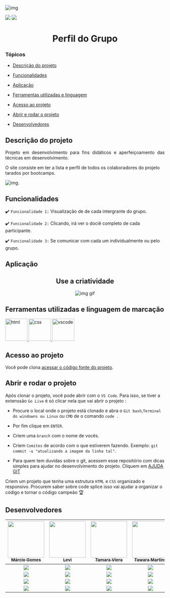 ![img](https://thumbs.dreamstime.com/b/programador-louco-17296778.jpg)

<img src="https://img.shields.io/badge/HTML-MARCA%C3%87%C3%83O-blue"/>
<img src="https://img.shields.io/badge/CSS-MARCA%C3%87%C3%83O-red"/>

  
<h1 align="center"> Perfil do Grupo </h1>

### Tópicos 

- [Descrição do projeto](#descrição-do-projeto)

- [Funcionalidades](#funcionalidades)

- [Aplicação](#aplicação)

- [Ferramentas utilizadas e linguagem](#ferramentas-utilizadas-e-linguagem-de-marcação)

- [Acesso ao projeto](#acesso-ao-projeto)

- [Abrir e rodar o projeto](#abrir-e-rodar-o-projeto)

- [Desenvolvedores](#desenvolvedores)

## Descrição do projeto 

<p align="justify">
 Projeto em desenvolvimento para fins didáticos e aperfeiçoamento das técnicas em desenvolvimento.

O site consiste em ter a lista e perfil de todos os colaboradores do projeto tarados por bootcamps.

![img.](https://inovamind.com.br/wp-content/uploads/2019/05/redesperfil-04_l-950x475.png)
</p>

## Funcionalidades

:heavy_check_mark: `Funcionalidade 1:` Visualização de de cada intergrante do grupo.

:heavy_check_mark: `Funcionalidade 2:` Clicando, irá ver o dociê completo de cada participante.

:heavy_check_mark: `Funcionalidade 3:` Se comunicar com cada um individualmente ou pelo grupo.

## Aplicação

<div align="center">

## Use a criatividade
![img gif](https://media.giphy.com/media/12Ixh68NnwXJnO/giphy.gif)

  </div>

###

## Ferramentas utilizadas e linguagem de marcação

<a href="https://pt.wikipedia.org/wiki/HTML5" target="_blank"> <img src="https://cdn.jsdelivr.net/gh/devicons/devicon/icons/html5/html5-original-wordmark.svg" alt="html" width="70" height="70"/> </a>
<a href="https://developer.mozilla.org/pt-BR/docs/Web/CSS" target="_blank"> <img src="https://cdn.jsdelivr.net/gh/devicons/devicon/icons/css3/css3-original-wordmark.svg" alt="css" width="70" height="70"/> </a> 
<a href="https://developer.mozilla.org/pt-BR/docs/Web/VSCODE" target="_blank"> <img src="https://cdn.jsdelivr.net/gh/devicons/devicon/icons/vscode/vscode-original-wordmark.svg" alt="vscode" width="70" height="70"/> </a> 

 

###

## Acesso ao projeto

Você pode clona [acessar o código fonte do projeto](https://github.com/taradosporbootcamps/perfil-do-grupo).

## Abrir e rodar o projeto

Após clonar o projeto, você pode abrir com o `VS Code`. Para isso, se tiver a extenssão `Go Live` é só clicar nela que vai abrir o projeto :

- Procure o local onde o projeto está clonado e abra o `Git bash`,`Terminal do windowns ou Linux` ou `CMD` de o comando `code .` 
- Por fim clique em `ENTER`.

- Criem uma `branch` com o nome de vocês.
- Criem `Comites` de acordo com o que estiverem fazendo. Exemplo: `git commit -u "atualizando a imagem da linha tal"`.

- Para quem tem duvidas sobre o git, acessem esse repositório com dicas simples para ajudar no desenvolvimento do projeto. Cliquem em [AJUDA GIT](https://gist.github.com/leocomelli/2545add34e4fec21ec16)

Criem um projeto que tenha uma estrutura `HTML` e `CSS` organizado e responsivo.
Procurem saber sobre code splice isso vai ajudar a organizar o código e tornar o código campeão 🏆 



## Desenvolvedores

| [<img src="https://avatars.githubusercontent.com/u/83436068?v=4" width=115><br><sub>Márcio Gomes</sub>](https://github.com/marcio-sgomes) |  [<img src="https://avatars.githubusercontent.com/u/97966218?v=4" width=115><br><sub>Levi</sub>](https://github.com/levigtri) | [<img src="https://avatars.githubusercontent.com/u/76081373?v=4" width=115><br><sub>Tamara Viera</sub>](https://github.com/tamaraafvieira/) | [<img src="https://avatars.githubusercontent.com/u/89159427?v=4" width=115><br><sub>Tawara Martins</sub>](https://github.com/tawaramartins) |
| :---: | :---: | :---: | :---:
<img src="https://img.shields.io/badge/Ubuntu-E95420?style=for-the-badge&logo=ubuntu&logoColor=white" /> |<img src="https://img.shields.io/badge/Windows-0078D6?style=for-the-badge&logo=windows&logoColor=white" />  |<img src="https://img.shields.io/badge/Windows-0078D6?style=for-the-badge&logo=windows&logoColor=white" />  |<img src="https://img.shields.io/badge/Windows-0078D6?style=for-the-badge&logo=windows&logoColor=white" />  |    
<a href="https://www.linkedin.com/in/marciosgomes2781990/"><img src="https://img.shields.io/badge/LinkedIn-0077B5?style=for-the-badge&logo=linkedin&logoColor=white"/></a> | <a href="https://www.linkedin.com/in/levi-gomes-64684522b/"><img src="https://img.shields.io/badge/LinkedIn-0077B5?style=for-the-badge&logo=linkedin&logoColor=white"/></a> | <a href="https://www.linkedin.com/in/tamara-vieira-38ba2715a/"><img src="https://img.shields.io/badge/LinkedIn-0077B5?style=for-the-badge&logo=linkedin&logoColor=white"/></a> | <a href="https://www.linkedin.com/in/tawaramartins/"><img src="https://img.shields.io/badge/LinkedIn-0077B5?style=for-the-badge&logo=linkedin&logoColor=white"/></a> |
<img src="https://img.shields.io/badge/GitHub-100000?style=for-the-badge&logo=github&logoColor=white" /> | <img src="https://img.shields.io/badge/GitHub-100000?style=for-the-badge&logo=github&logoColor=white" />   |<img src="https://img.shields.io/badge/GitHub-100000?style=for-the-badge&logo=github&logoColor=white" /> | <img src="https://img.shields.io/badge/GitHub-100000?style=for-the-badge&logo=github&logoColor=white" />   |
<img src="https://img.shields.io/badge/Instagram-E4405F?style=for-the-badge&logo=instagram&logoColor=white" /> | <img src="https://img.shields.io/badge/Instagram-E4405F?style=for-the-badge&logo=instagram&logoColor=white"/> |<img src="https://img.shields.io/badge/Instagram-E4405F?style=for-the-badge&logo=instagram&logoColor=white" /> | <img src="https://img.shields.io/badge/Instagram-E4405F?style=for-the-badge&logo=instagram&logoColor=white"/> |
